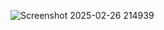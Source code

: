 
![Screenshot 2025-02-26 214939](https://github.com/user-attachments/assets/57fec736-cd73-49ec-9ab4-0a52461681a2)
